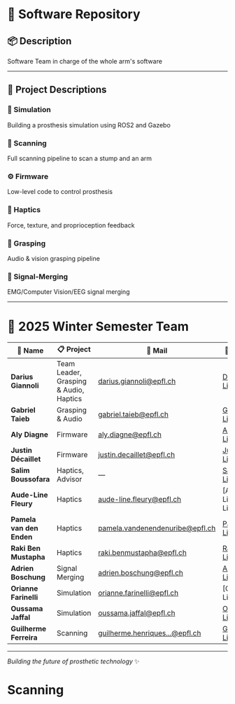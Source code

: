 # 🦾 Software Repository

## 📦 Description
Software Team in charge of the whole arm's software

---

## 🚀 Project Descriptions

### 🤖 Simulation
Building a prosthesis simulation using ROS2 and Gazebo

### 📸 Scanning
Full scanning pipeline to scan a stump and an arm

### ⚙️ Firmware
Low-level code to control prosthesis

### 🤚 Haptics
Force, texture, and proprioception feedback

### 🎯 Grasping
Audio & vision grasping pipeline

### 🧠 Signal-Merging
EMG/Computer Vision/EEG signal merging

---

# 👥 2025 Winter Semester Team

| 👤 Name | 📋 Project | 📧 Mail | 🔗 LinkedIn |
|---------|-----------|---------|-------------|
| **Darius Giannoli** | Team Leader, Grasping & Audio, Haptics | [darius.giannoli@epfl.ch](mailto:darius.giannoli@epfl.ch) | [Darius's LinkedIn](https://linkedin.com/in/darius-giannoli/) |
| **Gabriel Taieb** | Grasping & Audio | [gabriel.taieb@epfl.ch](mailto:gabriel.taieb@epfl.ch) | [Gabriel's LinkedIn](https://www.linkedin.com/in/gabriel-taieb/) |
| **Aly Diagne** | Firmware | [aly.diagne@epfl.ch](mailto:aly.diagne@epfl.ch) | [Aly's Linkedin](https://www.linkedin.com/in/aly-diagne-ba2a7a283/) | 
| **Justin Décaillet** | Firmware | [justin.decaillet@epfl.ch](mailto:justin.decaillet@epfl.ch) | [Justin's Linkedin](https://www.linkedin.com/in/justin-décaillet-16890b107/) |
| **Salim Boussofara** | Haptics, Advisor | — | [Salim's Linkedin](https://www.linkedin.com/in/salim-boussofara/) |
| **Aude-Line Fleury** | Haptics | [aude-line.fleury@epfl.ch](mailto:aude-line.fleury@epfl.ch) | [Aude-Line's Linkedin|
| **Pamela van den Enden** | Haptics | [pamela.vandenendenuribe@epfl.ch](mailto:pamela.vandenendenuribe@epfl.ch) | [Pamela's Linkedin](https://www.linkedin.com/in/pamela-van-den-enden-94619693/) |
| **Raki Ben Mustapha** | Haptics | [raki.benmustapha@epfl.ch](mailto:raki.benmustapha@epfl.ch) | [Raki's Linkedin](https://www.linkedin.com/in/raki-ben-mustapha-98371a251/) |
| **Adrien Boschung** | Signal Merging | [adrien.boschung@epfl.ch](mailto:adrien.boschung@epfl.ch) | [Adrien's Linkedin](https://www.linkedin.com/in/adrien-boschung-123abc/) |
| **Orianne Farinelli** | Simulation | [orianne.farinelli@epfl.ch](mailto:orianne.farinelli@epfl.ch) | [Orianne's Linkedin] |
| **Oussama Jaffal** | Simulation | [oussama.jaffal@epfl.ch](mailto:oussama.jaffal@epfl.ch) | [Oussama's Linkedin](https://www.linkedin.com/in/oussama-jaffal/)|
| **Guilherme Ferreira** | Scanning | [guilherme.henriques...@epfl.ch](mailto:guilherme.henriquesdacostaferreira@epfl.ch) | [Guilherme's Linkedin](https://www.linkedin.com/in/guilherme-costa-ferreira-454a95271/) |

---

*Building the future of prosthetic technology* ✨
# Scanning
